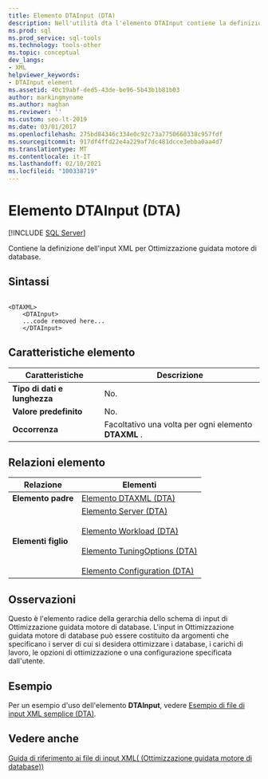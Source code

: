 ```yaml
---
title: Elemento DTAInput (DTA)
description: Nell'utilità dta l'elemento DTAInput contiene la definizione dell'input XML per Ottimizzazione guidata motore di database.
ms.prod: sql
ms.prod_service: sql-tools
ms.technology: tools-other
ms.topic: conceptual
dev_langs:
- XML
helpviewer_keywords:
- DTAInput element
ms.assetid: 40c19abf-ded5-43de-be96-5b43b1b81b03
author: markingmyname
ms.author: maghan
ms.reviewer: ''
ms.custom: seo-lt-2019
ms.date: 03/01/2017
ms.openlocfilehash: 275bd84346c334e0c92c73a7750660338c957fdf
ms.sourcegitcommit: 917df4ffd22e4a229af7dc481dcce3ebba0aa4d7
ms.translationtype: MT
ms.contentlocale: it-IT
ms.lasthandoff: 02/10/2021
ms.locfileid: "100338719"
---
```

# <a name="dtainput-element-dta"></a>Elemento DTAInput (DTA)

 [!INCLUDE [SQL Server](../../includes/applies-to-version/sqlserver.md)]

Contiene la definizione dell'input XML per Ottimizzazione guidata motore di database.  
  
## <a name="syntax"></a>Sintassi  
  
```  
  
<DTAXML>  
    <DTAInput>  
    ...code removed here...  
    </DTAInput>  
```  
  
## <a name="element-characteristics"></a>Caratteristiche elemento  
  
|Caratteristiche|Descrizione|  
|---------------------|-----------------|  
|**Tipo di dati e lunghezza**|No.|  
|**Valore predefinito**|No.|  
|**Occorrenza**|Facoltativo una volta per ogni elemento **DTAXML** .|  
  
## <a name="element-relationships"></a>Relazioni elemento  
  
|Relazione|Elementi|  
|------------------|--------------|  
|**Elemento padre**|[Elemento DTAXML &#40;DTA&#41;](../../tools/dta/dtaxml-element-dta.md)|  
|**Elementi figlio**|[Elemento Server &#40;DTA&#41;](../../tools/dta/server-element-dta.md)<br /><br /> [Elemento Workload &#40;DTA&#41;](../../tools/dta/workload-element-dta.md)<br /><br /> [Elemento TuningOptions &#40;DTA&#41;](../../tools/dta/tuningoptions-element-dta.md)<br /><br /> [Elemento Configuration &#40;DTA&#41;](../../tools/dta/configuration-element-dta.md)|  
  
## <a name="remarks"></a>Osservazioni  
 Questo è l'elemento radice della gerarchia dello schema di input di Ottimizzazione guidata motore di database. L'input in Ottimizzazione guidata motore di database può essere costituito da argomenti che specificano i server di cui si desidera ottimizzare i database, i carichi di lavoro, le opzioni di ottimizzazione o una configurazione specificata dall'utente.  
  
## <a name="example"></a>Esempio  
 Per un esempio d'uso dell'elemento **DTAInput**, vedere [Esempio di file di input XML semplice &#40;DTA&#41;](../../tools/dta/simple-xml-input-file-sample-dta.md).  
  
## <a name="see-also"></a>Vedere anche  
 [Guida di riferimento ai file di input XML&#40; (Ottimizzazione guidata motore di database)&#41;](../../tools/dta/xml-input-file-reference-database-engine-tuning-advisor.md)  
  
  
